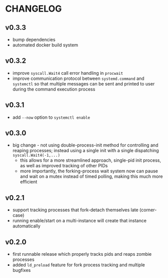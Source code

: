 # CHANGELOG

## v0.3.3
* bump dependencies
* automated docker build system

## v0.3.2
* improve `syscall.Wait4` call error handling in `procwait`
* improve communication protocol between `systemd.command` and `systemctl` so that multiple messages can be sent and printed to user during the command execution process

## v0.3.1
* add `--now` option to `systemctl enable`

## v0.3.0
* big change - not using double-process-init method for controlling and reaping processes; instead using a single init with a single dispatching `syscall.Wait4(-1,...)`
  * this allows for a more streamlined approach, single-pid init process, as well as improved tracking of other PIDs
  * more importantly, the forking-process wait system now can pause and wait on a mutex instead of timed polling, making this much more efficient

## v0.2.1
* support tracking processes that fork-detach themselves late (corner-case)
* running enable/start on a multi-instance will create that instance automatically

## v0.2.0
* first runnable release which properly tracks pids and reaps zombie processes
* added `ld_preload` feature for fork process tracking and multiple bugfixes
